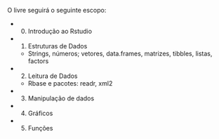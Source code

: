 O livre seguirá o seguinte escopo:

- 0. Introdução ao Rstudio
- 1. Estruturas de Dados
    - Strings, números; vetores, data.frames, matrizes, tibbles, listas, factors
- 2. Leitura de Dados 
    - Rbase e pacotes: readr, xml2
- 3. Manipulação de dados
- 4. Gráficos
- 5. Funções

